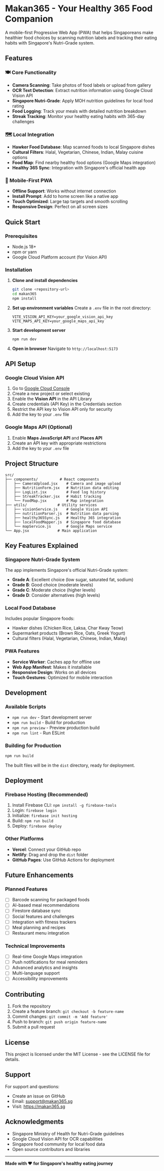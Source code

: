 # Makan365 - Your Healthy 365 Food Companion

A mobile-first Progressive Web App (PWA) that helps Singaporeans make healthier food choices by scanning nutrition labels and tracking their eating habits with Singapore's Nutri-Grade system.

## Features

### 🍽️ Core Functionality
- **Camera Scanning**: Take photos of food labels or upload from gallery
- **OCR Text Detection**: Extract nutrition information using Google Cloud Vision API
- **Singapore Nutri-Grade**: Apply MOH nutrition guidelines for local food rating
- **Food Logging**: Track your meals with detailed nutrition breakdown
- **Streak Tracking**: Monitor your healthy eating habits with 365-day challenges

### 🗺️ Local Integration
- **Hawker Food Database**: Map scanned foods to local Singapore dishes
- **Cultural Filters**: Halal, Vegetarian, Chinese, Indian, Malay cuisine options
- **Food Map**: Find nearby healthy food options (Google Maps integration)
- **Healthy 365 Sync**: Integration with Singapore's official health app

### 📱 Mobile-First PWA
- **Offline Support**: Works without internet connection
- **Install Prompt**: Add to home screen like a native app
- **Touch Optimized**: Large tap targets and smooth scrolling
- **Responsive Design**: Perfect on all screen sizes

## Quick Start

### Prerequisites
- Node.js 18+ 
- npm or yarn
- Google Cloud Platform account (for Vision API)

### Installation

1. **Clone and install dependencies**
   ```bash
   git clone <repository-url>
   cd makan365
   npm install
   ```

2. **Set up environment variables**
   Create a `.env` file in the root directory:
   ```env
   VITE_VISION_API_KEY=your_google_vision_api_key
   VITE_MAPS_API_KEY=your_google_maps_api_key
   ```

3. **Start development server**
   ```bash
   npm run dev
   ```

4. **Open in browser**
   Navigate to `http://localhost:5173`

## API Setup

### Google Cloud Vision API
1. Go to [Google Cloud Console](https://console.cloud.google.com/)
2. Create a new project or select existing
3. Enable the **Vision API** in the API Library
4. Create credentials (API Key) in the Credentials section
5. Restrict the API key to Vision API only for security
6. Add the key to your `.env` file

### Google Maps API (Optional)
1. Enable **Maps JavaScript API** and **Places API**
2. Create an API key with appropriate restrictions
3. Add the key to your `.env` file

## Project Structure

```
src/
├── components/          # React components
│   ├── CameraUpload.jsx    # Camera and image upload
│   ├── NutritionForm.jsx   # Nutrition data editing
│   ├── LogList.jsx         # Food log history
│   ├── StreakTracker.jsx   # Habit tracking
│   └── FoodMap.jsx         # Map integration
├── utils/              # Utility services
│   ├── visionService.js    # Google Vision API
│   ├── nutritionParser.js  # Nutrition data parsing
│   ├── healthy365Sync.js   # Healthy 365 integration
│   ├── localFoodMapper.js  # Singapore food database
│   └── mapService.js       # Google Maps service
└── App.jsx             # Main application
```

## Key Features Explained

### Singapore Nutri-Grade System
The app implements Singapore's official Nutri-Grade system:
- **Grade A**: Excellent choice (low sugar, saturated fat, sodium)
- **Grade B**: Good choice (moderate levels)
- **Grade C**: Moderate choice (higher levels)
- **Grade D**: Consider alternatives (high levels)

### Local Food Database
Includes popular Singapore foods:
- Hawker dishes (Chicken Rice, Laksa, Char Kway Teow)
- Supermarket products (Brown Rice, Oats, Greek Yogurt)
- Cultural filters (Halal, Vegetarian, Chinese, Indian, Malay)

### PWA Features
- **Service Worker**: Caches app for offline use
- **Web App Manifest**: Makes it installable
- **Responsive Design**: Works on all devices
- **Touch Gestures**: Optimized for mobile interaction

## Development

### Available Scripts
- `npm run dev` - Start development server
- `npm run build` - Build for production
- `npm run preview` - Preview production build
- `npm run lint` - Run ESLint

### Building for Production
```bash
npm run build
```

The built files will be in the `dist` directory, ready for deployment.

## Deployment

### Firebase Hosting (Recommended)
1. Install Firebase CLI: `npm install -g firebase-tools`
2. Login: `firebase login`
3. Initialize: `firebase init hosting`
4. Build: `npm run build`
5. Deploy: `firebase deploy`

### Other Platforms
- **Vercel**: Connect your GitHub repo
- **Netlify**: Drag and drop the `dist` folder
- **GitHub Pages**: Use GitHub Actions for deployment

## Future Enhancements

### Planned Features
- [ ] Barcode scanning for packaged foods
- [ ] AI-based meal recommendations
- [ ] Firestore database sync
- [ ] Social features and challenges
- [ ] Integration with fitness trackers
- [ ] Meal planning and recipes
- [ ] Restaurant menu integration

### Technical Improvements
- [ ] Real-time Google Maps integration
- [ ] Push notifications for meal reminders
- [ ] Advanced analytics and insights
- [ ] Multi-language support
- [ ] Accessibility improvements

## Contributing

1. Fork the repository
2. Create a feature branch: `git checkout -b feature-name`
3. Commit changes: `git commit -m 'Add feature'`
4. Push to branch: `git push origin feature-name`
5. Submit a pull request

## License

This project is licensed under the MIT License - see the LICENSE file for details.

## Support

For support and questions:
- Create an issue on GitHub
- Email: support@makan365.sg
- Visit: https://makan365.sg

## Acknowledgments

- Singapore Ministry of Health for Nutri-Grade guidelines
- Google Cloud Vision API for OCR capabilities
- Singapore food community for local food data
- Open source contributors and libraries

---

**Made with ❤️ for Singapore's healthy eating journey**
